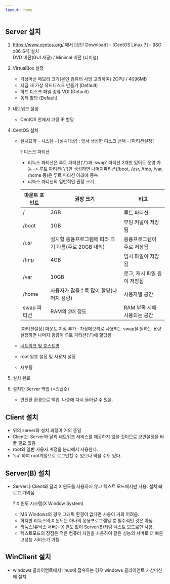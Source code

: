 ```yaml
---
layout: home
---
```


## Server 설치

1. https://www.centos.org/ 에서 [상단 Download] - [CentOS Linux 7] - [ISO x86_64] 설치  
    DVD 버전(GUI 제공) / Minimal 버전 (터미널)
2. VirtualBox 설정
   - 가상머신 메모리 크기(본인 컴퓨터 사앙 고려하여) 2CPU / 4096MB
   - 지금 새 가상 하드디스크 만들기 (Default)
   - 하드 디스크 파일 종류 VDI (Default)
   - 동적 할당 (Default)
3. 네트워크 설정
   - CentOS 안에서 고정 IP 할당
4. CentOS 설치
   - 설치요약 - 시스템 - [설치대상] : 앞서 생성한 디스크 선택 - [파티션설정]

        ? 디스크 파티션
       - 리눅스 파티션은 루트 파티션('/')과 'swap' 파티션 2개만 있어도 운영 가능<h>
           -> 루트 파티션('/')만 생성하면 나머지파티션(/boot, /usr, /tmp, /var, /home 등)은 루트 파티션 아래에 종속

       * 리눅스 파티션의 일반적인 권장 크기  
       
       |마운트 포인트| 권장 크기 | 비고|
       |---|---|---|
       |/|3GB|루트 파티션|
       |/boot|1GB|부팅 커널이 저장됨|
       |/usr|설치할 응용프로그램에 따라 크기 다름(주로 20GB 내외)|응용프로그램이 주로 저장됨|
       |/tmp|4GB|임시 파일이 저장됨|
       |/var|10GB|로그, 캐시 파일 등이 저장됨|
       |/home|사용자가 많을수록 많이 할당(나머지 용량)|사용자별 공간|
       |swap 파티션|RAM의 2배 정도|RAM 부족 시에 사용되는 공간|'

        [파티션설정] 마운트 지점 추가 : 가상메모리로 사용되는 swap을 원하는 용량 설정하면 나머지 용량이 루트 파티션('/')에 할당됨 

   - [네트워크 및 호스트명](켬)
   - root 암호 설정 및 사용자 설정
   - 재부팅
  
5. 설치 완료

6. 설치한 Server 백업 (=스냅숏)
   - 안전환 환경으로 백업. 나중에 다시 돌아갈 수 있음.


## Client 설치
- 위의 server와 설치 과정이 거의 동일
- Client는 Server와 달리 네트워크 서비스를 제공하지 않을 것이므로 보안설정을 바꿀 필요 없음
- root와 일반 사용자 계정을 분리해서 사용한다.
- 'su' 하여 root계정으로 로그인할 수 있으나 막을 수도 있다.

## Server(B) 설치
- Server나 Client와 달리 X 윈도를 사용하지 않고 텍스트 모드에서만 사용. 설치 빠르고 가벼움.

    ? X 윈도 시스템(X Window System)
    - MS Windows의 경우 그래픽 환경이 없다면 사용이 거의 어려움.
    - 하지만 리눅스의 X 윈도는 하나의 응용프로그램일 뿐 필수적인 것은 아님.
    - 리눅스/유닉스 서버는 X 윈도 없이 Server(B)처럼 텍스트 모드로만 사용.
    - 텍스트모드의 장점은 적은 컴퓨터 자원을 사용하여 같은 성능의 서버로 더 빠른 고성능 서비스가 가능


## WinClient 설치
- windows 클라이언트에서 linux에 접속하는 경우 windows 클라이언트 가상머신에 설치
